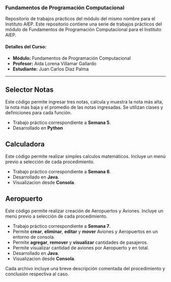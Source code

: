 ### Fundamentos de Programación Computacional

Repositorio de trabajos prácticos del módulo del mismo nombre para el Instituto AIEP.
Este repositorio contiene una serie de trabajos prácticos del módulo de Fundamentos de Programación Computacional para el Instituto AIEP.

#### Detalles del Curso:
- **Módulo:** Fundamentos de Programación Computacional
- **Profesor:** Aida Lorena Villamar Gallardo
- **Estudiante:** Juan Carlos Diaz Palma

---

## Selector Notas

Este código permite ingresar tres notas, calcula y muestra la nota más alta, la nota más baja y el promedio de las notas ingresadas. Se utilizan clases y definiciones para cada función.
- Trabajo práctico correspondiente a **Semana 5**.
- Desarrollado en **Python**

## Calculadora

Este código permite realizar simples calculos matemáticos. Incluye un menú previo a selección de cada procedimiento.
- Trabajo práctico correspondiente a **Semana 6**.
- Desarrollado en **Java**.
- Visualizacion desde **Consola**.
  
## Aeropuerto

Este código permite realizar creación de Aeropuertos y Aviones. Incluye un menú previo a selección de cada procedimiento. 
- Trabajo práctico correspondiente a **Semana 7**.
- Permite **crear**, **eliminar**, **editar** y **mover** Aviones y Aeropuertos en un entorno de consola.
- Permite **agregar**, **remover** y **visualizar** cantidades de pasajeros.
- Permite visualizar cantidad de aviones por Aeropuerto y en total.
- Desarrollado en **Java**.
- Visualizacion desde **Consola**.

Cada archivo incluye una breve descripción comentada del procedimiento y conclusión respectiva al caso.
  
